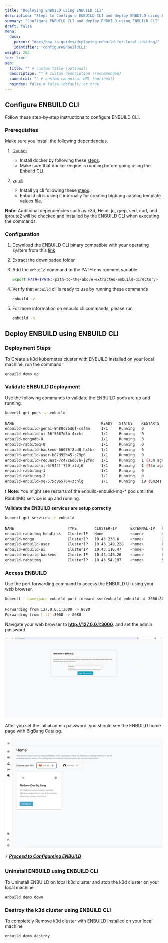 ```yaml
---
title: "Deploying ENBUILD using ENBUILD CLI"
description: "Steps to Configure ENBUILD CLI and deploy ENBUILD using ENBUILD CLI"
summary: "Configure ENBUILD CLI and deploy ENBUILD using ENBUILD CLI"
draft: false
menu:
  docs:
    parent: "docs/how-to-guides/deploying-enbuild-for-local-testing/"
    identifier: "configureEnbuildCLI"
weight: 202
toc: true
seo:
  title: "" # custom title (optional)
  description: "" # custom description (recommended)
  canonical: "" # custom canonical URL (optional)
  noindex: false # false (default) or true
---
```


## Configure ENBUILD CLI

Follow these step-by-step instructions to configure ENBUILD CLI.

### Prerequisites

Make sure you install the following dependencies.

1. [Docker](https://docs.docker.com/engine/install/)
    - Install docker by following these [steps](https://docs.docker.com/engine/install/).
    - Make sure that docker engine is running before going using the Enbuild CLI.

2. [yq cli](https://mikefarah.gitbook.io/yq)
    - Install yq cli following these [steps](https://github.com/mikefarah/yq/#install).
    - Enbuild cli is using it internally for creating bigbang catalog template values file.

**Note:** Additional dependencies such as k3d, Helm, jq, grep, sed, curl, and iproute2 will be checked and installed by the ENBUILD CLI when executing the commands.


### Configuration

1. Download the ENBUILD CLI binary compatible with your operating system from this [link](https://github.com/vivsoftorg/enbuild/releases/tag/v0.0.11)

2. Extract the downloaded folder

3. Add the `enbuild` command to the PATH environment variable

    ```bash
    export PATH=$PATH:<path-to-the-above-extracted-enbuild-directory>
    ```

3. Verify that `enbuild` cli is ready to use by running these commands

    ```bash
    enbuild -v
    ```
4. For more information on enbuild cli commands, please run

    ```bash
    enbuild -h
    ```

## Deploy ENBUILD using ENBUILD CLI

### Deployment Steps

To Create a k3d kubernetes cluster with ENBUILD installed on your local machine, run the command

  ```bash
  enbuild demo up
  ```

### Validate ENBUILD Deployment

Use the following commands to validate the ENBUILD pods are up and running.

```bash
kubectl get pods -n enbuild

NAME                                       READY   STATUS    RESTARTS         AGE
enbuild-enbuild-genai-8488c86d6f-csfmn     1/1     Running   0                76m
enbuild-enbuild-ui-56f5667d5b-4xckt        1/1     Running   0                76m
enbuild-mongodb-0                          1/1     Running   0                76m
enbuild-rabbitmq-0                         1/1     Running   0                76m
enbuild-enbuild-backend-66676f8cd8-hxtbr   1/1     Running   0                76m
enbuild-enbuild-user-b87d95b45-c79p6       1/1     Running   0                76m
enbuild-enbuild-request-7c47c6d67b-j2fnd   1/1     Running   1 (73m ago)      76m
enbuild-enbuild-ml-6f944ff759-ztdj6        1/1     Running   1 (73m ago)      76m
enbuild-rabbitmq-1                         1/1     Running   0                73m
enbuild-rabbitmq-2                         1/1     Running   0                72m
enbuild-enbuild-mq-575c965764-zcnlg        1/1     Running   18 (6m24s ago)   76m

```

:exclamation: **Note:** You might see restarts of the enbuild-enbuild-mq-\* pod until the RabbitMQ service is up and running.

**Validate the ENBUILD services are setup correctly**

```bash
kubectl get services -n enbuild

NAME                        TYPE        CLUSTER-IP      EXTERNAL-IP   PORT(S)                                 AGE
enbuild-rabbitmq-headless   ClusterIP   None            <none>        4369/TCP,5672/TCP,25672/TCP,15672/TCP   80s
enbuild-mongo               ClusterIP   10.43.230.6     <none>        27017/TCP                               80s
enbuild-enbuild-user        ClusterIP   10.43.140.228   <none>        80/TCP                                  80s
enbuild-enbuild-ui          ClusterIP   10.43.110.47    <none>        80/TCP                                  80s
enbuild-enbuild-backend     ClusterIP   10.43.146.20    <none>        80/TCP                                  80s
enbuild-rabbitmq            ClusterIP   10.43.54.197    <none>        5672/TCP,4369/TCP,25672/TCP,15672/TCP   80s
```

### Access ENBUILD

Use the port forwarding command to access the ENBUILD UI using your web browser.

```bash
kubectl --namespace enbuild port-forward svc/enbuild-enbuild-ui 3000:80

Forwarding from 127.0.0.1:3000 -> 8080
Forwarding from [::1]:3000 -> 8080
```

Navigate your web browser to **http://127.0.0.1:3000**. and set the admin password.

<picture><img src="/images/getting-started/initial-login.png" alt="Screenshot of ENBUILD Login Screen"></img></picture>

After you set the initial admin password, you should see the ENBUILD home page with BigBang Catalog.

<picture><img src="/images/getting-started/enbuild_home_page_first_login.png" alt="Screenshot of ENBUILD Home Screen"></img></picture>


:zap: ***[Proceed to Configureing ENBUILD](../configuring-enbuild/)***

### Uninstall ENBUILD using ENBUILD CLI

To Uninstall ENBUILD on local k3d cluster and stop the k3d cluster on your local machine

  ```bash
  enbuild demo down
  ```

### Destroy the k3d cluster using ENBUILD CLI

To completely Remove k3d cluster with ENBUILD installed on your local machine

  ```bash
  enbuild demo destroy
  ```

